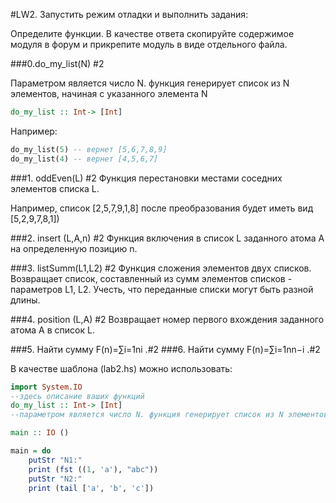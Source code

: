 #LW2. Запустить режим отладки и выполнить задания:

Определите  функции. В качестве ответа скопируйте содержимое модуля в форум и прикрепите модуль в виде отдельного файла.

###0.do_my_list(N) #2

Параметром является число N. функция генерирует список из N элементов, начиная с указанного элемента N

```haskell
do_my_list :: Int-> [Int]
```
Например:
```haskell
do_my_list(5) -- вернет [5,6,7,8,9]
do_my_list(4) -- вернет [4,5,6,7]
```

###1. oddEven(L) #2
Функция перестановки местами соседних элементов списка L.

Например, список [2,5,7,9,1,8]  после преобразования будет иметь вид [5,2,9,7,8,1])   

###2. insert (L,A,n) #2
Функция включения в список L заданного атома А на определенную позицию n.  

###3. listSumm(L1,L2) #2
Функция сложения элементов двух списков. Возвращает список, составленный из сумм элементов списков - параметров L1, L2. Учесть, что переданные списки могут быть разной длины. 

###4. position (L,A) #2
Возвращает номер первого вхождения заданного атома  А в список L.  

###5. Найти сумму  F(n)=∑i=1ni   .#2
###6. Найти сумму F(n)=∑i=1nn−i  .#2

В качестве шаблона (lab2.hs) можно использовать:
```haskell
import System.IO
--здесь описание ваших функций
do_my_list :: Int-> [Int]
--параметром является число N. функция генерирует список из N элементов, начиная с указанного элемента N

main :: IO ()

main = do
    putStr "N1:"
    print (fst ((1, 'a'), "abc"))
    putStr "N2:"
    print (tail ['a', 'b', 'c'])

```
